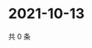 # 2021-10-13

共 0 条

<!-- BEGIN WEIBO -->
<!-- 最后更新时间 Wed Oct 13 2021 06:13:23 GMT+0800 (China Standard Time) -->

<!-- END WEIBO -->
